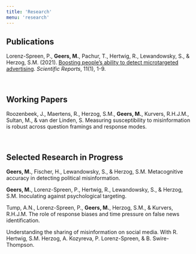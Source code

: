 ```yaml
---
title: 'Research'
menu: 'research'
---
```



## Publications

Lorenz-Spreen, P., **Geers, M.**, Pachur, T., Hertwig, R., Lewandowsky, S., & Herzog, S.M. (2021). [Boosting people’s ability to detect microtargeted advertising](https://doi.org/10.1038/s41598-021-94796-z). _Scientific Reports_, 11(1), 1-9.

<br>

## Working Papers

Roozenbeek, J., Maertens, R., Herzog, S.M., **Geers, M.**, Kurvers, R.H.J.M., Sultan, M., & van der Linden, S. Measuring susceptibility to misinformation is robust across question framings and response modes.

<br>

## Selected Research in Progress

**Geers, M.**, Fischer, H., Lewandowsky, S., & Herzog, S.M. Metacognitive accuracy in detecting political misinformation.

**Geers, M.**, Lorenz-Spreen, P., Hertwig, R., Lewandowsky, S., & Herzog, S.M. Inoculating against psychological targeting.

Tump, A.N., Lorenz-Spreen, P., **Geers, M.**, Herzog, S.M., & Kurvers, R.H.J.M. The role of response biases and time pressure on false news identification.

Understanding the sharing of misinformation on social media. With R. Hertwig, S.M. Herzog, A. Kozyreva, P. Lorenz-Spreen, & B. Swire-Thompson.

